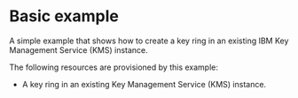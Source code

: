 # Basic example

A simple example that shows how to create a key ring in an existing IBM Key Management Service (KMS) instance.

The following resources are provisioned by this example:
- A key ring in an existing Key Management Service (KMS) instance.
